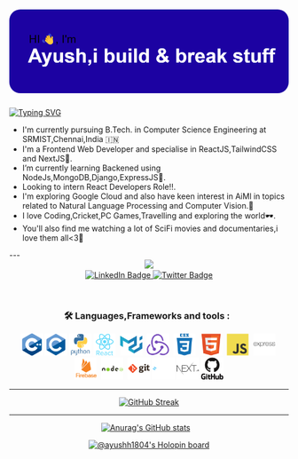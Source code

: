 <h1>
  <img src="header.png" alt="" style="border-radius: 20px;"/>
</h1>
 
<!-- - :mailbox:Reach me : [![Linkedin Badge](https://img.shields.io/badge/-kakbar-blue?style=flat&logo=Linkedin&logoColor=white)](https://www.linkedin.com/in/ayushraj18/) -->
<div>
  <div>
    
   
<a href="https://git.io/typing-svg"><img src="https://readme-typing-svg.demolab.com?font=Edu+NSW+ACT+Foundation&weight=700&size=35&pause=1000&color=140604&center=true&multiline=true&width=435&lines=Wanna+know+more+about+me!!" alt="Typing SVG" /></a>
  </div>
  </div>
  <div>
<ul>
  <li>  I'm currently pursuing B.Tech. in Computer Science Engineering at SRMIST,Chennai,India 🇮🇳</li>
  <li>I'm a Frontend Web Developer and specialise in ReactJS,TailwindCSS and NextJS👻.</li>
<li> I’m currently learning Backened using NodeJs,MongoDB,Django,ExpressJS👀.</li>
<li> Looking to intern React Developers Role!!.</li>
<li>I'm exploring Google Cloud and also have keen interest in AiMl in topics related to Natural Language Processing and Computer Vision.🥹</li>
<li> I love Coding,Cricket,PC Games,Travelling and exploring the world🕶.</li>
  <li>You'll also find me watching a lot of SciFi movies and documentaries,i love them all<3💭</li>

  </ul>
  </div>
  <div>
    
  </div>
  </div>
---

<div id="header" align="center">
  <img src="https://media.giphy.com/media/WFZvB7VIXBgiz3oDXE/giphy.gif" width="100"/>
</div>
<div align="center">
<div id="badges">
  <a href="https://www.linkedin.com/in/ayushraj18/">
    <img src="https://img.shields.io/badge/LinkedIn-blue?style=for-the-badge&logo=linkedin&logoColor=white" alt="LinkedIn Badge"/>
  </a>
 
  <a href="https://twitter.com/__ayushhh_h">
    <img src="https://img.shields.io/badge/Twitter-blue?style=for-the-badge&logo=twitter&logoColor=white" alt="Twitter Badge"/>
  </a>
</div
  </div>

&nbsp;&nbsp;
### :hammer_and_wrench: Languages,Frameworks and tools :&nbsp;&nbsp;
  
  <div>
     <img src="https://github.com/devicons/devicon/blob/master/icons/cplusplus/cplusplus-original.svg" title="C++" **alt="Git" width="40" height="40"/>
      <img src="https://github.com/devicons/devicon/blob/master/icons/c/c-original.svg" title="C" **alt="Git" width="40" height="40"/>
      <img src="https://github.com/devicons/devicon/blob/master/icons/python/python-original-wordmark.svg" title="Python" **alt="Git" width="40" height="40"/>
<!--   <img src="https://github.com/devicons/devicon/blob/master/icons/java/java-original-wordmark.svg" title="Java" alt="Java" width="40" height="40"/>&nbsp; -->
  <img src="https://github.com/devicons/devicon/blob/master/icons/react/react-original-wordmark.svg" title="React" alt="React" width="40" height="40"/>&nbsp;
<!--   <img src="https://github.com/devicons/devicon/blob/master/icons/spring/spring-original-wordmark.svg" title="Spring" alt="Spring" width="40" height="40"/>&nbsp; -->
  <img src="https://github.com/devicons/devicon/blob/master/icons/materialui/materialui-original.svg" title="Material UI" alt="Material UI" width="40" height="40"/>&nbsp;
<!--   <img src="https://github.com/devicons/devicon/blob/master/icons/flutter/flutter-original.svg" title="Flutter" alt="Flutter" width="40" height="40"/>&nbsp; -->
  <img src="https://github.com/devicons/devicon/blob/master/icons/redux/redux-original.svg" title="Redux" alt="Redux " width="40" height="40"/>&nbsp;
  <img src="https://github.com/devicons/devicon/blob/master/icons/css3/css3-plain-wordmark.svg"  title="CSS3" alt="CSS" width="40" height="40"/>&nbsp;
  <img src="https://github.com/devicons/devicon/blob/master/icons/html5/html5-original.svg" title="HTML5" alt="HTML" width="40" height="40"/>&nbsp;
  <img src="https://github.com/devicons/devicon/blob/master/icons/javascript/javascript-original.svg" title="JavaScript" alt="JavaScript" width="40" height="40"/>&nbsp;
    <img src="https://github.com/devicons/devicon/blob/master/icons/express/express-original-wordmark.svg" title="Express" alt="Express" width="40" height="40"/>&nbsp;
  <img src="https://github.com/devicons/devicon/blob/master/icons/firebase/firebase-plain-wordmark.svg" title="Firebase" alt="Firebase" width="40" height="40"/>&nbsp;
<!--   <img src="https://github.com/devicons/devicon/blob/master/icons/gatsby/gatsby-original.svg" title="Gatsby"  alt="Gatsby" width="40" height="40"/>&nbsp; -->
<!--   <img src="https://github.com/devicons/devicon/blob/master/icons/mysql/mysql-original-wordmark.svg" title="MySQL"  alt="MySQL" width="40" height="40"/>&nbsp; -->
  <img src="https://github.com/devicons/devicon/blob/master/icons/nodejs/nodejs-original-wordmark.svg" title="NodeJS" alt="NodeJS" width="40" height="40"/>&nbsp;
<!--   <img src="https://github.com/devicons/devicon/blob/master/icons/amazonwebservices/amazonwebservices-plain-wordmark.svg" title="AWS" alt="AWS" width="40" height="40"/>&nbsp; -->
  <img src="https://github.com/devicons/devicon/blob/master/icons/git/git-original-wordmark.svg" title="Git" **alt="Git" width="40" height="40"/>
    <img src="https://github.com/devicons/devicon/blob/master/icons/tailwindcss/tailwindcss-original-wordmark.svg" title="Tailwind" **alt="Git" width="40" height="40"/>
    <img src="https://github.com/devicons/devicon/blob/master/icons/nextjs/nextjs-original-wordmark.svg" title="Nextjs" **alt="Git" width="40" height="40"/>
    <img src="https://github.com/devicons/devicon/blob/master/icons/github/github-original-wordmark.svg" title="GitHub" **alt="Git" width="40" height="40"/>
</div>
  <hr>


[![GitHub Streak](https://streak-stats.demolab.com/?user=ayushh1804)](https://git.io/streak-stats)
  <hr>
  
  
[![Anurag's GitHub stats](https://github-readme-stats.vercel.app/api?username=ayushh1804&count_private=true&show_icons=true)](https://github.com/anuraghazra/github-readme-stats)
&nbsp;&nbsp;
  
[![@ayushh1804's Holopin board](https://holopin.me/ayushh1804)](https://holopin.io/@ayushh1804)

